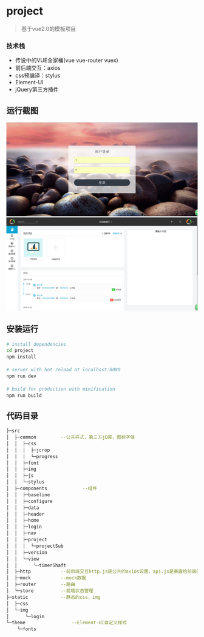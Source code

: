 # project

> 基于vue2.0的模板项目

### 技术栈
- 传说中的VUE全家桶(vue vue-router vuex)
- 前后端交互：axios
- css预编译：stylus
- Element-UI
- jQuery第三方插件

## 运行截图
![登录](https://github.com/mahuaide/project/raw/master/screenshots/login.png)
![首页](https://github.com/mahuaide/project/raw/master/screenshots/home.png)


## 安装运行

``` bash
# install dependencies
cd project
npm install

# server with hot reload at localhost:8080
npm run dev

# build for production with minification
npm run build
```
## 代码目录

``` bash
├─src
│  ├─common			--公共样式，第三方jQ库，图标字体
│  │  ├─css
│  │  │  ├─jcrop
│  │  │  └─progress
│  │  ├─font
│  │  ├─img
│  │  ├─js
│  │  └─stylus
│  ├─components		        --组件
│  │  ├─baseline
│  │  ├─configure
│  │  ├─data
│  │  ├─header
│  │  ├─home
│  │  ├─login
│  │  ├─nav
│  │  ├─project
│  │  │  └─projectSub
│  │  ├─version
│  │  └─view
│  │      └─timerShaft
│  ├─http			--前后端交互http.js是公共的axios设置，api.js是暴露给前端的方法，path.js后端服务路径
│  ├─mock			--mock数据
│  ├─router			--路由
│  └─store			--前端状态管理
├─static			--静态的css，img
│  ├─css
│  └─img
│      └─login
└─theme			        --Element-UI自定义样式
    └─fonts
